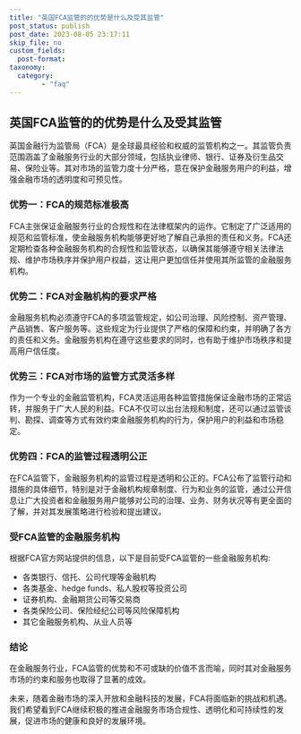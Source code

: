 ```yaml
---
title: "英国FCA监管的的优势是什么及受其监管"
post_status: publish
post_date: 2023-08-05 23:17:11
skip_file: no
custom_fields: 
  post-format: 
taxonomy:
  category:
        - "faq"
---
```


## 英国FCA监管的的优势是什么及受其监管

英国金融行为监管局（FCA）是全球最具经验和权威的监管机构之一。其监管负责范围涵盖了金融服务行业的大部分领域，包括执业律师、银行、证券及衍生品交易、保险业等。其对市场的监管力度十分严格，意在保护金融服务用户的利益，增强金融市场的透明度和可预见性。

### 优势一：FCA的规范标准极高

FCA主张保证金融服务行业的合规性和在法律框架内的运作。它制定了广泛适用的规范和监管标准，使金融服务机构能够更好地了解自己承担的责任和义务。FCA还定期检查各种金融服务机构的合规性和监管状态，以确保其能够遵守相关法律法规、维护市场秩序并保护用户权益，这让用户更加信任并使用其所监管的金融服务机构。

### 优势二：FCA对金融机构的要求严格

金融服务机构必须遵守FCA的多项监管规定，如公司治理、风险控制、资产管理、产品销售、客户服务等。这些规定为行业提供了严格的保障和约束，并明确了各方的责任和义务。金融服务机构在遵守这些要求的同时，也有助于维护市场秩序和提高用户信任度。

### 优势三：FCA对市场的监管方式灵活多样

作为一个专业的金融监管机构，FCA灵活运用各种监管措施保证金融市场的正常运转，并服务于广大人民的利益。FCA不仅可以出台法规和制度，还可以通过监管谈判、勘探、调查等方式有效约束金融服务机构的行为，保护用户的利益和市场稳定。

### 优势四：FCA的监管过程透明公正

在FCA监管下，金融服务机构的监管过程是透明和公正的。FCA公布了监管行动和措施的具体细节，特别是对于金融机构规章制度、行为和业务的监管，通过公开信息让广大投资者和金融服务用户能够对公司的治理、业务、财务状况等有更全面的了解，并对其发展策略进行检验和提出建议。

### 受FCA监管的金融服务机构

根据FCA官方网站提供的信息，以下是目前受FCA监管的一些金融服务机构:

- 各类银行、信托、公司代理等金融机构
- 各类基金、hedge funds、私人股权等投资公司
- 证券机构、金融期货公司等交易商
- 各类保险公司、保险经纪公司等风险保障机构
- 其它金融服务机构、从业人员等

### 结论

在金融服务行业，FCA监管的优势和不可或缺的价值不言而喻，同时其对金融服务市场的约束和服务也取得了显著的成效。

未来，随着金融市场的深入开放和金融科技的发展，FCA将面临新的挑战和机遇。我们希望看到FCA继续积极的推进金融服务市场合规性、透明化和可持续性的发展，促进市场的健康和良好的发展环境。

